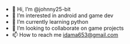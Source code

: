 - 👋 Hi, I’m @johnny25-bit
- 👀 I’m interested in android and game dev
- 🌱 I’m currently learning python
- 💞️ I’m looking to collaborate on game projects
- 📫 How to reach me idama653@gmail.com 

<!---
johnny25-bit/johnny25-bit is a ✨ special ✨ repository because its `README.md` (this file) appears on your GitHub profile.
You can click the Preview link to take a look at your changes.
--->
